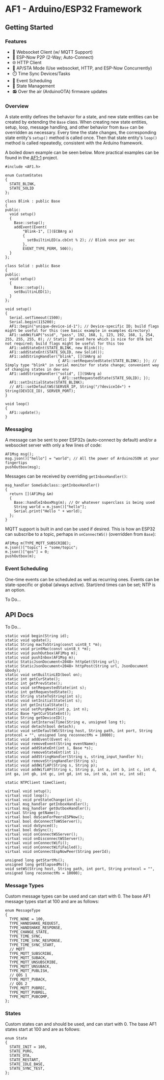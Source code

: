 # AF1 - Arduino/ESP32 Framework

## Getting Started

### Features

- :electric_plug: Websocket Client (w/ MQTT Support)
- :handshake: ESP-Now P2P (2-Way; Auto-Connect)
- :globe_with_meridians: HTTP Client
- :arrows_counterclockwise: AP/STA Mode (Use websocket, HTTP, and ESP-Now Concurrently)
- :stopwatch: Time Sync Devices/Tasks
- :calendar: Event Scheduling
- :trident: State Management
- :radio: Over the air (ArduinoOTA) firmware updates

### Overview

A state entity defines the behavior for a state, and new state entities can be created by extending the `Base` class. When creating new state entities, setup, loop, message handling, and other behavior from `Base` can be overridden as necessary. Every time the state changes, the corresponding state entity's `setup()` method is called once. Then that state entity's `loop()` method is called repeatedly, consistent with the Arduino framework.

A boiled down example can be seen below. More practical examples can be found in the [AF1-1](https://github.com/jonshaw199/af1-1/blob/main/firmware/lights/src/main.cpp) project.

```
#include <AF1.h>

enum CustomStates
{
  STATE_BLINK,
  STATE_SOLID
};

class Blink : public Base
{
public:
  void setup()
  {
    Base::setup();
    addEvent(Event(
        "Blink-1", [](ECBArg a)
        {
          setBuiltinLED(a.cbCnt % 2); // Blink once per sec
        },
        EVENT_TYPE_PERM, 500));
  }
};

class Solid : public Base
{
public:
  void setup()
  {
    Base::setup();
    setBuiltinLED(1);
  }
};

void setup()
{
  Serial.setTimeout(1500);
  Serial.begin(115200);
  AF1::begin("unique-device-id-1"); // Device-specific ID; build flags might be useful for this (see basic example in examples directory)
  AF1::addWifiAP("ssid", "pass", 192, 168, 1, 123, 192, 168, 1, 254, 255, 255, 255, 0); // Static IP used here which is nice for OTA but not required; build flags might be useful for this too
  AF1::addStateEnt(STATE_BLINK, new Blink());
  AF1::addStateEnt(STATE_SOLID, new Solid());
  AF1::addStringHandler("blink", [](SHArg a)
                        { AF1::setRequestedState(STATE_BLINK); }); // Simply type "blink" in serial monitor for state change; convenient way of changing states in dev env
  AF1::addStringHandler("solid", [](SHArg a)
                        { AF1::setRequestedState(STATE_SOLID); });
  AF1::setInitialState(STATE_BLINK);
  // AF1::setDefaultWS(SERVER_IP, String("/?deviceId=") + String(DEVICE_ID), SERVER_PORT);
}

void loop()
{
  AF1::update();
}
```

### Messaging

A message can be sent to peer ESP32s (auto-connect by default) and/or a websocket server with only a few lines of code:

```
AF1Msg msg();
msg.json()["hello"] = "world"; // All the power of ArduinoJSON at your fingertips
pushOutbox(msg);
```

Messages can be received by overriding `getInboxHandler()`:

```
msg_handler SomeSubclass::getInboxHandler()
{
  return [](AF1Msg &m)
  {
    Base::handleInboxMsg(m); // Or whatever superclass is being used
    String world = m.json()["hello"];
    Serial.print("Hello " + world);
  };
}
```

MQTT support is built in and can be used if desired. This is how an ESP32 can subscribe to a topic, perhaps in `onConnectWS()` (overridden from `Base`):

```
AF1Msg m(TYPE_MQTT_SUBSCRIBE);
m.json()["topic"] = "some/topic";
m.json()["qos"] = 0;
pushOutbox(m);
```

### Event Scheduling

One-time events can be scheduled as well as recurring ones. Events can be state-specific or global (always active). Start/end times can be set; NTP is an option.

To Do...

## API Docs

To Do...

```
static void begin(String id);
static void update();
static String macToString(const uint8_t *m);
static void printMac(const uint8_t *m);
static void pushOutbox(AF1Msg m);
static void pushInbox(AF1Msg m);
static StaticJsonDocument<2048> httpGet(String url);
static StaticJsonDocument<2048> httpPost(String url, JsonDocument &body);
static void setBuiltinLED(bool on);
static int getCurState();
static int getPrevState();
static void setRequestedState(int s);
static int getRequestedState();
static String stateToString(int s);
static void setInitialState(int s);
static int getInitialState();
static void setPurgNext(int p, int n);
static Base *getCurStateEnt();
static String getDeviceID();
static void setIntervalTime(String e, unsigned long t);
static void detach(bool detach);
static void setDefaultWS(String host, String path, int port, String protocol = "", unsigned long reconnectMs = 10000);
static void addEvent(Event e);
static void removeEvent(String eventName);
static void addStateEnt(int i, Base *s);
static void removeStateEnt(int i);
static void addStringHandler(String s, string_input_handler h);
static void removeStringHandler(String s);
static void addWifiAP(String s, String p);
static void addWifiAP(String s, String p, int a, int b, int c, int d, int ga, int gb, int gc, int gd, int sa, int sb, int sc, int sd);

static NTPClient timeClient;

virtual void setup();
virtual void loop();
virtual void preStateChange(int s);
virtual msg_handler getInboxHandler();
virtual msg_handler getOutboxHandler();
virtual String getName();
virtual bool doScanForPeersESPNow();
virtual bool doConnectToWSServer();
virtual void doSynced();
virtual bool doSync();
virtual void onConnectWSServer();
virtual void onDisconnectWSServer();
virtual void onConnectWifi();
virtual void onConnectWifiFailed();
virtual void onConnectEspNowPeer(String peerId);

unsigned long getStartMs();
unsigned long getElapsedMs();
void setWS(String host, String path, int port, String protocol = "", unsigned long reconnectMs = 10000);
```

### Message Types

Custom message types can be used and can start with 0. The base AF1 message types start at 100 and are as follows:

```
enum MessageType
{
  TYPE_NONE = 100,
  TYPE_HANDSHAKE_REQUEST,
  TYPE_HANDSHAKE_RESPONSE,
  TYPE_CHANGE_STATE,
  TYPE_TIME_SYNC,
  TYPE_TIME_SYNC_RESPONSE,
  TYPE_TIME_SYNC_START,
  // MQTT
  TYPE_MQTT_SUBSCRIBE,
  TYPE_MQTT_SUBACK,
  TYPE_MQTT_UNSUBSCRIBE,
  TYPE_MQTT_UNSUBACK,
  TYPE_MQTT_PUBLISH,
  // QOS 1
  TYPE_MQTT_PUBACK,
  // QOS 2
  TYPE_MQTT_PUBREC,
  TYPE_MQTT_PUBREL,
  TYPE_MQTT_PUBCOMP,
};
```

### States

Custom states can and should be used, and can start with 0. The base AF1 states start at 100 and are as follows:

```
enum State
{
  STATE_INIT = 100,
  STATE_PURG,
  STATE_OTA,
  STATE_RESTART,
  STATE_IDLE_BASE,
  STATE_SYNC_TEST,
};
```
